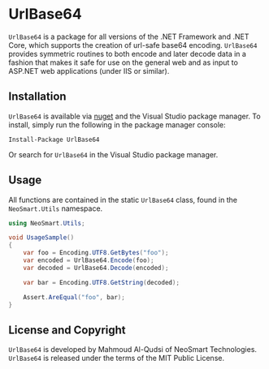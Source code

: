 # UrlBase64

`UrlBase64` is a package for all versions of the .NET Framework and .NET Core, which supports the creation of url-safe base64 encoding. `UrlBase64` provides symmetric routines to both encode and later decode data in a fashion that makes it safe for use on the general web and as input to ASP.NET web applications (under IIS or similar).

## Installation

`UrlBase64` is available via [nuget](https://www.nuget.org/packages/UrlBase64/) and the Visual Studio package manager. To install, simply run the following in the package manager console:

    Install-Package UrlBase64

Or search for `UrlBase64` in the Visual Studio package manager.

## Usage

All functions are contained in the static `UrlBase64` class, found in the `NeoSmart.Utils` namespace.

```csharp
using NeoSmart.Utils;

void UsageSample()
{
	var foo = Encoding.UTF8.GetBytes("foo");
	var encoded = UrlBase64.Encode(foo);
	var decoded = UrlBase64.Decode(encoded);

	var bar = Encoding.UTF8.GetString(decoded);

	Assert.AreEqual("foo", bar);
}
```

## License and Copyright

`UrlBase64` is developed by Mahmoud Al-Qudsi of NeoSmart Technologies. `UrlBase64` is released under the terms of the MIT Public License.
